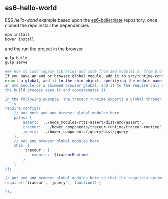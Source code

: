 ## es6-hello-world

ES6 _hello-world_ example based upon the [es6-bolierplate](https://github.com/davidjnelson/es6-boilerplate.git) repository, once cloned the repo install the dependencies

```bash
npm install
bower install
```
and the run the project in the browser

```bash
gulp build
gulp serve

### How to load legacy libraries and code from amd modules or from browser globals?
If you have an amd or browser global module, add it to src/runtime-config.js under the paths object.  If it needs to
export a global, add it to the shim object, specifying the module name and the global name it exports.  Whether it's
an amd module or a shimmed browser global, add it to the require call at the bottom of runtime-config.js so that
the build process sees it and concatenates it.

In the following example, the traceur runtime exports a global through the shim, and jquery is loaded as an amd module:
```js
require.config({
    // put both amd and browser global modules here
    paths: {
        assert: '../node_modules/rtts-assert/dist/amd/assert',
        traceur: '../bower_components/traceur-runtime/traceur-runtime',
        jquery: '../bower_components/jquery/dist/jquery'
    },
    // put any browser global modules here
    shim: {
        'traceur': {
            exports: '$traceurRuntime'
        }
    }
});

// put amd and browser global modules here so that the requirejs optimizer knows to concatenate them
require(['traceur', 'jquery'], function() {

});
```

